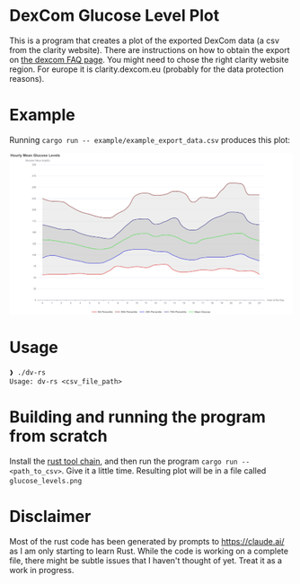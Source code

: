 # DexCom Glucose Level Plot

This is a program that creates a plot of the exported DexCom data (a csv from
the clarity website). There are instructions on how to obtain the export on
[the dexcom FAQ page](https://www.dexcom.com/faqs/can-i-export-raw-data).
You might need to chose the right clarity website region. For europe it is
clarity.dexcom.eu (probably for the data protection reasons).

# Example

Running `cargo run -- example/example_export_data.csv` produces this plot:

![Example plot](example/glucose_levels.png)

# Usage

```
❱ ./dv-rs
Usage: dv-rs <csv_file_path>
```

# Building and running the program from scratch

Install the [rust tool chain](https://rustup.rs/), and then run the program
`cargo run -- <path_to_csv>`. Give it a little time. Resulting plot will be in
a file called `glucose_levels.png`

# Disclaimer

Most of the rust code has been generated by prompts to https://claude.ai/ as I
am only starting to learn Rust. While the code is working on a complete file,
there might be subtle issues that I haven't thought of yet. Treat it as a work
in progress.
